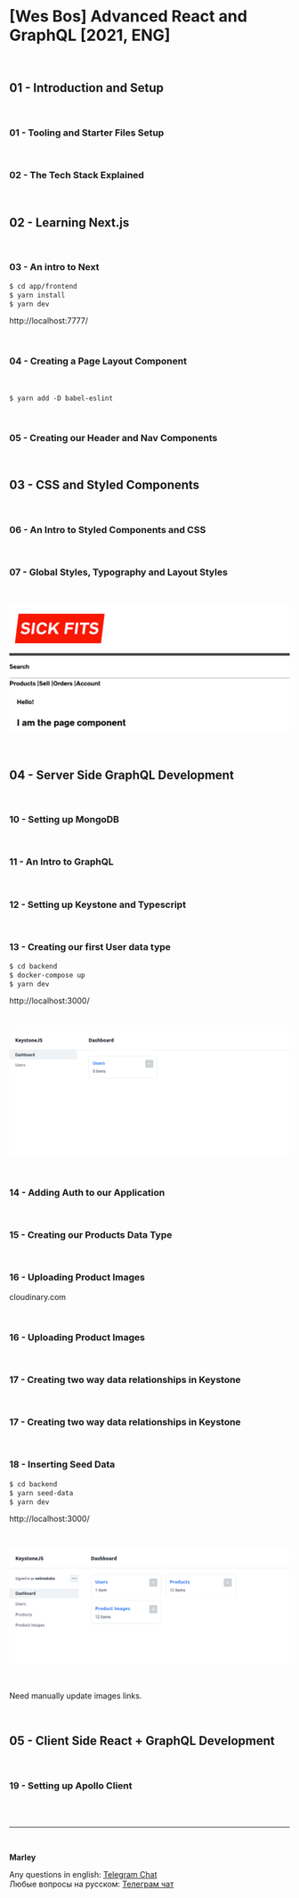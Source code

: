 # [Wes Bos] Advanced React and GraphQL [2021, ENG]

<br/>

## 01 - Introduction and Setup

<br/>

### 01 - Tooling and Starter Files Setup

<br/>

### 02 - The Tech Stack Explained

<br/>

## 02 - Learning Next.js

<br/>

### 03 - An intro to Next

    $ cd app/frontend
    $ yarn install
    $ yarn dev

http://localhost:7777/

<br/>

### 04 - Creating a Page Layout Component

<br/>

    $ yarn add -D babel-eslint

<br/>

### 05 - Creating our Header and Nav Components

<br/>

## 03 - CSS and Styled Components

<br/>

### 06 - An Intro to Styled Components and CSS

<br/>

### 07 - Global Styles, Typography and Layout Styles

<br/>

![Application](/img/pic-03-01.png?raw=true)

<br/>

## 04 - Server Side GraphQL Development

<br/>

### 10 - Setting up MongoDB

<br/>

### 11 - An Intro to GraphQL

<br/>

### 12 - Setting up Keystone and Typescript

<br/>

### 13 - Creating our first User data type

    $ cd backend
    $ docker-compose up
    $ yarn dev

http://localhost:3000/

<br/>

![Application](/img/pic-04-01.png?raw=true)

<br/>

### 14 - Adding Auth to our Application

<br/>

### 15 - Creating our Products Data Type

<br/>

### 16 - Uploading Product Images

cloudinary.com

<br/>

### 16 - Uploading Product Images

<br/>

### 17 - Creating two way data relationships in Keystone

<br/>

### 17 - Creating two way data relationships in Keystone

<br/>

### 18 - Inserting Seed Data

    $ cd backend
    $ yarn seed-data
    $ yarn dev

http://localhost:3000/

<br/>

![Application](/img/pic-04-02.png?raw=true)

<br/>

Need manually update images links.

<br/>

## 05 - Client Side React + GraphQL Development

<br/>

### 19 - Setting up Apollo Client

<br/><br/>

---

<br/>

**Marley**

Any questions in english: <a href="https://jsdev.org/chat/">Telegram Chat</a>  
Любые вопросы на русском: <a href="https://jsdev.ru/chat/">Телеграм чат</a>
